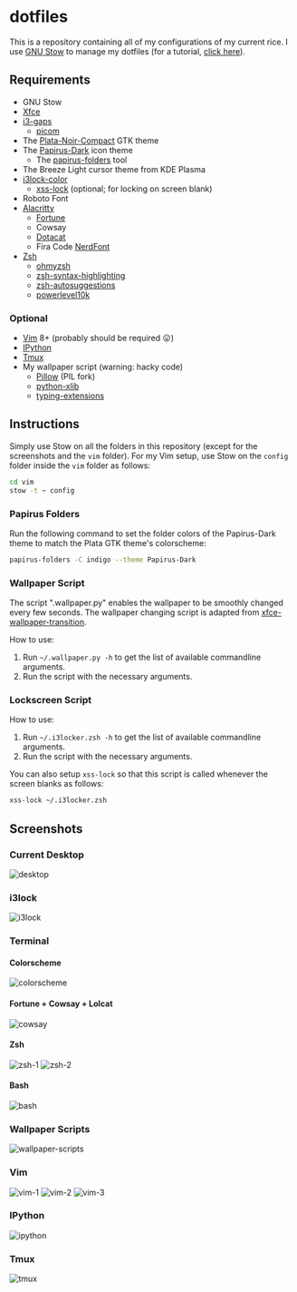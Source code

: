 # dotfiles

This is a repository containing all of my configurations of my current rice.
I use [GNU Stow](https://www.gnu.org/software/stow/) to manage my dotfiles (for a tutorial, [click here](https://alexpearce.me/2016/02/managing-dotfiles-with-stow/)).

## Requirements
* GNU Stow
* [Xfce](https://gitlab.xfce.org)
* [i3-gaps](https://github.com/Airblader/i3)
    * [picom](https://github.com/yshui/picom)
* The [Plata-Noir-Compact](https://gitlab.com/tista500/plata-theme) GTK theme
* The [Papirus-Dark](https://github.com/PapirusDevelopmentTeam/papirus-icon-theme) icon theme
    * The [papirus-folders](https://github.com/PapirusDevelopmentTeam/papirus-folders) tool
* The Breeze Light cursor theme from KDE Plasma
* [i3lock-color](https://github.com/Raymo111/i3lock-color)
    * [xss-lock](https://bitbucket.org/raymonad/xss-lock/src/master/) (optional; for locking on screen blank)
* Roboto Font
* [Alacritty](https://github.com/alacritty/alacritty)
    * [Fortune](https://github.com/shlomif/fortune-mod)
    * Cowsay
    * [Dotacat](https://gitlab.scd31.com/stephen/dotacat)
    * Fira Code [NerdFont](https://github.com/ryanoasis/nerd-fonts)
* [Zsh](https://www.zsh.org/)
    * [ohmyzsh](https://github.com/ohmyzsh/ohmyzsh)
    * [zsh-syntax-highlighting](https://github.com/zsh-users/zsh-syntax-highlighting)
    * [zsh-autosuggestions](https://github.com/zsh-users/zsh-autosuggestions)
    * [powerlevel10k](https://github.com/romkatv/powerlevel10k)

### Optional
* [Vim](https://github.com/vim/vim/) 8+ (probably should be required :stuck_out_tongue:)
* [IPython](https://github.com/ipython/ipython)
* [Tmux](https://github.com/tmux/tmux)
* My wallpaper script (warning: hacky code)
    * [Pillow](https://pypi.org/project/Pillow/) (PIL fork)
    * [python-xlib](https://pypi.org/project/python-xlib/)
    * [typing-extensions](https://pypi.org/project/typing-extensions/)

## Instructions
Simply use Stow on all the folders in this repository (except for the screenshots and the `vim` folder).
For my Vim setup, use Stow on the `config` folder inside the `vim` folder as follows:
```sh
cd vim
stow -t ~ config
```

### **Papirus Folders**
Run the following command to set the folder colors of the Papirus-Dark theme to match the Plata GTK theme's colorscheme:
```sh
papirus-folders -C indigo --theme Papirus-Dark
```

### **Wallpaper Script**
The script ".wallpaper.py" enables the wallpaper to be smoothly changed every few seconds.
The wallpaper changing script is adapted from [xfce-wallpaper-transition](https://github.com/c4tz/xfce-wallpaper-transition).

How to use:
1. Run `~/.wallpaper.py -h` to get the list of available commandline arguments.
2. Run the script with the necessary arguments.

### **Lockscreen Script**
How to use:
1. Run `~/.i3locker.zsh -h` to get the list of available commandline arguments.
2. Run the script with the necessary arguments.

You can also setup `xss-lock` so that this script is called whenever the screen blanks as follows:
```sh
xss-lock ~/.i3locker.zsh
```

## Screenshots
### Current Desktop
![desktop](./screenshots/desktop.png)

### i3lock
![i3lock](./screenshots/i3lock.png)

### Terminal
#### Colorscheme
![colorscheme](./screenshots/colorscheme.png)

#### Fortune + Cowsay + Lolcat
![cowsay](./screenshots/cowsay.png)

#### Zsh
![zsh-1](./screenshots/zsh-1.png)
![zsh-2](./screenshots/zsh-2.png)

#### Bash
![bash](./screenshots/bash.png)

### Wallpaper Scripts
![wallpaper-scripts](./screenshots/scripts.gif)

### Vim
![vim-1](./screenshots/vim-1.png)
![vim-2](./screenshots/vim-2.png)
![vim-3](./screenshots/vim-3.png)

### IPython
![ipython](./screenshots/ipython.png)

### Tmux
![tmux](./screenshots/tmux.png)
